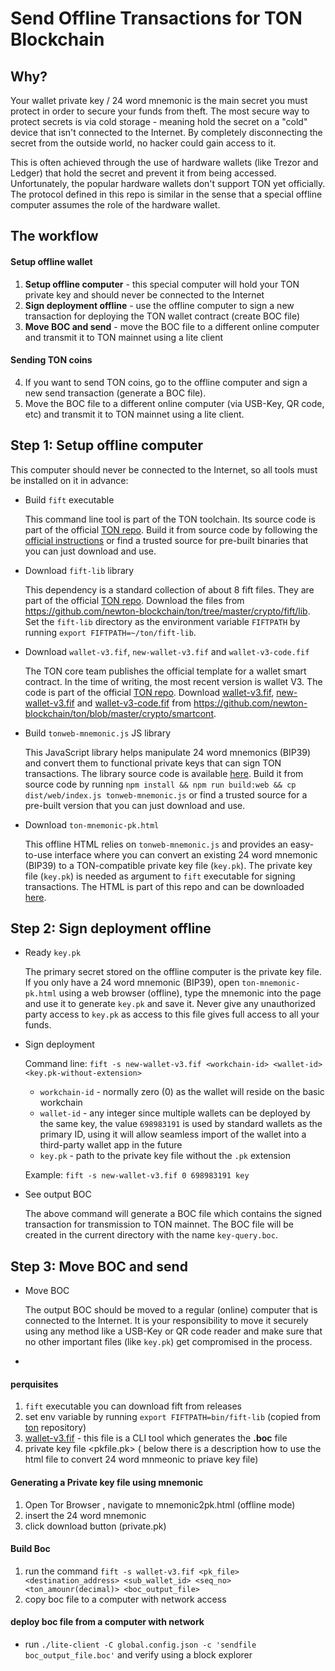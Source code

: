 # Send Offline Transactions for TON Blockchain

## Why?

Your wallet private key / 24 word mnemonic is the main secret you must protect in order to secure your funds from theft. The most secure way to protect secrets is via cold storage - meaning hold the secret on a "cold" device that isn't connected to the Internet. By completely disconnecting the secret from the outside world, no hacker could gain access to it.

This is often achieved through the use of hardware wallets (like Trezor and Ledger) that hold the secret and prevent it from being accessed. Unfortunately, the popular hardware wallets don't support TON yet officially. The protocol defined in this repo is similar in the sense that a special offline computer assumes the role of the hardware wallet.

## The workflow

#### Setup offline wallet

1. **Setup offline computer** - this special computer will hold your TON private key and should never be connected to the Internet
2. **Sign deployment offline** - use the offline computer to sign a new transaction for deploying the TON wallet contract (create BOC file)
3. **Move BOC and send** - move the BOC file to a different online computer and transmit it to TON mainnet using a lite client

#### Sending TON coins

4. If you want to send TON coins, go to the offline computer and sign a new send transaction (generate a BOC file).
5. Move the BOC file to a different online computer (via USB-Key, QR code, etc) and transmit it to TON mainnet using a lite client.

## Step 1: Setup offline computer

This computer should never be connected to the Internet, so all tools must be installed on it in advance:

* Build `fift` executable

  This command line tool is part of the TON toolchain. Its source code is part of the official [TON repo](https://github.com/newton-blockchain/ton/). Build it from source code by following the [official instructions](https://ton.org/docs/#/compile?id=fift) or find a trusted source for pre-built binaries that you can just download and use.
  
* Download `fift-lib` library
  
  This dependency is a standard collection of about 8 fift files. They are part of the official [TON repo](https://github.com/newton-blockchain/ton/). Download the files from https://github.com/newton-blockchain/ton/tree/master/crypto/fift/lib. Set the `fift-lib` directory as the environment variable `FIFTPATH` by running `export FIFTPATH=~/ton/fift-lib`. 
  
* Download `wallet-v3.fif`, `new-wallet-v3.fif` and `wallet-v3-code.fif`

  The TON core team publishes the official template for a wallet smart contract. In the time of writing, the most recent version is wallet V3. The code is part of the official [TON repo](https://github.com/newton-blockchain/ton/). Download [wallet-v3.fif](https://github.com/newton-blockchain/ton/blob/master/crypto/smartcont/wallet-v3.fif), [new-wallet-v3.fif](https://github.com/newton-blockchain/ton/blob/master/crypto/smartcont/new-wallet-v3.fif) and [wallet-v3-code.fif](https://github.com/newton-blockchain/ton/blob/master/crypto/smartcont/wallet-v3-code.fif) from https://github.com/newton-blockchain/ton/blob/master/crypto/smartcont.

* Build `tonweb-mnemonic.js` JS library

  This JavaScript library helps manipulate 24 word mnemonics (BIP39) and convert them to functional private keys that can sign TON transactions. The library source code is available [here](https://github.com/toncenter/tonweb-mnemonic). Build it from source code by running `npm install && npm run build:web && cp dist/web/index.js tonweb-mnemonic.js` or find a trusted source for a pre-built version that you can just download and use. 

* Download `ton-mnemonic-pk.html`

  This offline HTML relies on `tonweb-mnemonic.js` and provides an easy-to-use interface where you can convert an existing 24 word mnemonic (BIP39) to a TON-compatible private key file (`key.pk`). The private key file (`key.pk`) is needed as argument to `fift` executable for signing transactions. The HTML is part of this repo and can be downloaded [here](ton-mnemonic-pk.html).

## Step 2: Sign deployment offline

* Ready `key.pk`

  The primary secret stored on the offline computer is the private key file. If you only have a 24 word mnemonic (BIP39), open `ton-mnemonic-pk.html` using a web browser (offline), type the mnemonic into the page and use it to generate `key.pk` and save it. Never give any unauthorized party access to `key.pk` as access to this file gives full access to all your funds.
  
* Sign deployment

  Command line: `fift -s new-wallet-v3.fif <workchain-id> <wallet-id> <key.pk-without-extension>`
  
  * `workchain-id` - normally zero (0) as the wallet will reside on the basic workchain
  * `wallet-id` - any integer since multiple wallets can be deployed by the same key, the value `698983191` is used by standard wallets as the primary ID, using it will allow seamless import of the wallet into a third-party wallet app in the future
  * `key.pk` - path to the private key file without the `.pk` extension
  
  Example: `fift -s new-wallet-v3.fif 0 698983191 key`
  
* See output BOC

  The above command will generate a BOC file which contains the signed transaction for transmission to TON mainnet. The BOC file will be created in the current directory with the name `key-query.boc`.
  
## Step 3: Move BOC and send

* Move BOC

  The output BOC should be moved to a regular (online) computer that is connected to the Internet. It is your responsibility to move it securely using any method like a USB-Key or QR code reader and make sure that no other important files (like `key.pk`) get compromised in the process.
  
* 

#### perquisites

1. `fift` executable you can download fift from releases
2. set env variable by running `export FIFTPATH=bin/fift-lib` (copied from [ton](https://github.com/newton-blockchain/ton) repository)
3. [wallet-v3.fif](https://github.com/newton-blockchain/ton/blob/master/crypto/smartcont/wallet-v3.fif) - this file is a CLI tool which generates the **.boc** file
4. private key file <pkfile.pk> ( below there is a description how to use the html file to convert 24 word mnmeonic to priave key file)

#### Generating a Private key file using mnemonic
1. Open Tor Browser , navigate to mnemonic2pk.html (offline mode)
2. insert the 24 word mnemonic
3. click download button (private.pk) 

#### Build Boc
1. run the command `fift -s wallet-v3.fif <pk_file> <destination_address> <sub_wallet_id> <seq_no> <ton_amounr(decimal)> <boc_output_file>`
2. copy boc file to a computer with network access 


#### deploy boc file from a computer with network

- run `./lite-client -C global.config.json -c 'sendfile boc_output_file.boc'` and verify using a block explorer
